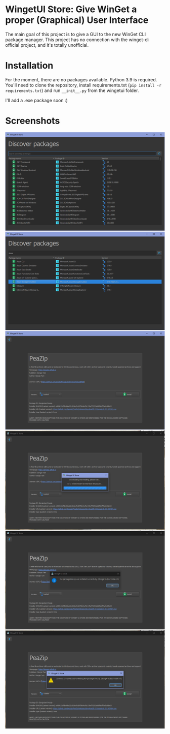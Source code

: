 # WingetUI Store: Give WinGet a proper (Graphical) User Interface
The main goal of this project is to give a GUI to the new WinGet CLI package manager.
This project has no connection with the winget-cli official project, and it's totally unofficial.

# Installation
For the moment, there are no packages available. Python 3.9 is required. You'll need to clone the repository, install requirements.txt (`pip install -r requirements.txt`) and run `__init__.py` from the wingetui folder.

I'll add a .exe package soon :)

# Screenshots
![alt text](/media/winget_1.png)
![alt text](/media/winget_2.png)
![alt text](/media/winget_3.png)
![alt text](/media/winget_4.png)
![alt text](/media/winget_6.png)
![alt text](/media/winget_5.png)
